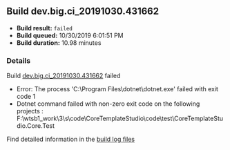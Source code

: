 ## Build dev.big.ci_20191030.431662
- **Build result:** `failed`
- **Build queued:** 10/30/2019 6:01:51 PM
- **Build duration:** 10.98 minutes
### Details
Build [dev.big.ci_20191030.431662](https://winappstudio.visualstudio.com/web/build.aspx?pcguid=a4ef43be-68ce-4195-a619-079b4d9834c2&builduri=vstfs%3a%2f%2f%2fBuild%2fBuild%2f31662) failed

+ Error: The process 'C:\Program Files\dotnet\dotnet.exe' failed with exit code 1
+ Dotnet command failed with non-zero exit code on the following projects : F:\wtsb1\_work\3\s\code\CoreTemplateStudio\code\test\CoreTemplateStudio.Core.Test

Find detailed information in the [build log files]()
